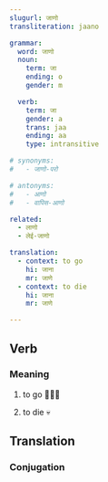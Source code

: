 ```yaml
---
slugurl: जाणो
transliteration: jaano

grammar: 
  word: जाणो
  noun: 
    term: जा
    ending: o
    gender: m

  verb:
    term: जा
    gender: a
    trans: jaa
    ending: aa
    type: intransitive

# synonyms: 
#   - जाणो-परो

# antonyms:
#   - आणो
#   - वापिस-आणो

related:
  - लाणो
  - लेई-जाणो

translation: 
  - context: to go
    hi: जाना
    mr: जाणे
  - context: to die
    hi: जाना
    mr: जाणे

---
```


## Verb

### Meaning

<word-meanings>

1. to go 🚶🏻‍♂️
    
    <word-eg>
    <template #mwr>कटे <b>जाई रो है</b>?</template>
    <template #mwrlatn>Kate jaayi ro hai?</template>
    <template #en>Where are you going?</template>
    </word-eg>

    <word-eg>
    <template #mwr>थारे कधी <b>जाणो</b> है?</template>
    <template #mwrlatn>Thaare kadhi jaano hai?</template>
    <template #en>When are you supposed to go?</template>
    </word-eg>

    <word-antonyms :ants="['आणो']"></word-antonyms>

2. to die 💀

    <word-eg>
    <template #mwr>एक दन तो सब ने ईस <b>जाणो</b> है।</template>
    <template #mwrlatn>Ek dan toh sab ne is jaano hai.</template>
    <template #en>One day, everyone has to go.</template>
    </word-eg>

    <word-synonyms :syns="['मरणो']"></word-synonyms>

</word-meanings>

## Translation

<translation :translation="translation" ></translation> 

### Conjugation

<verb-conj :grammar="grammar" ></verb-conj> 

